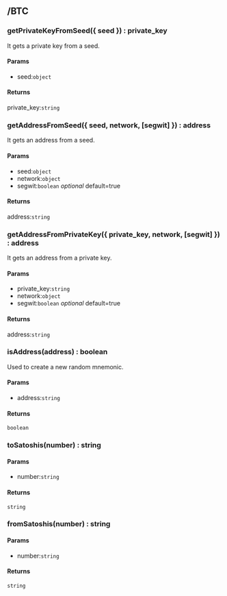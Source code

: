 ## /BTC

### getPrivateKeyFromSeed({ seed }) : private_key

It gets a private key from a seed.

#### Params

-   seed:`object`

#### Returns

private_key:`string`

### getAddressFromSeed({ seed, network, [segwit] }) : address

It gets an address from a seed.

#### Params

-   seed:`object`
-   network:`object`
-   segwit:`boolean` _optional_ default=true

#### Returns

address:`string`

### getAddressFromPrivateKey({ private_key, network, [segwit] }) : address

It gets an address from a private key.

#### Params

-   private_key:`string`
-   network:`object`
-   segwit:`boolean` _optional_ default=true

#### Returns

address:`string`

### isAddress(address) : boolean

Used to create a new random mnemonic.

#### Params

-   address:`string`

#### Returns

`boolean`

### toSatoshis(number) : string

#### Params

-   number:`string`

#### Returns

`string`

### fromSatoshis(number) : string

#### Params

-   number:`string`

#### Returns

`string`
